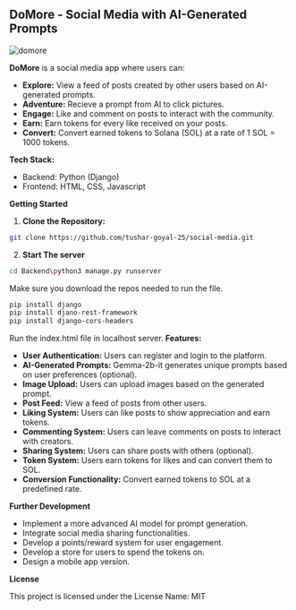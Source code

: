 ## DoMore - Social Media with AI-Generated Prompts
![domore](https://github.com/Tushar-goyal-25/social-media/assets/160651738/441143d9-4973-4f15-91d2-7193608178c2)


**DoMore** is a social media app where users can:

* **Explore:** View a feed of posts created by other users based on AI-generated prompts.
* **Adventure:** Recieve a prompt from AI to click pictures.
* **Engage:** Like and comment on posts to interact with the community.
* **Earn:** Earn tokens for every like received on your posts.
* **Convert:** Convert earned tokens to Solana (SOL) at a rate of 1 SOL = 1000 tokens.

**Tech Stack:**

* Backend: Python (Django)
* Frontend: HTML, CSS, Javascript

**Getting Started**

1. **Clone the Repository:**

```bash
git clone https://github.com/tushar-goyal-25/social-media.git
```
2. **Start The server**
  ```bash
cd Backend\python3 manage.py runserver
``` 
Make sure you download the repos needed to run the file.
```bash
pip install django
pip install djano-rest-framework
pip install django-cors-headers
```
Run the index.html file in localhost server. 
**Features:**

* **User Authentication:** Users can register and login to the platform.
* **AI-Generated Prompts:** Gemma-2b-it generates unique prompts based on user preferences (optional).
* **Image Upload:** Users can upload images based on the generated prompt.
* **Post Feed:** View a feed of posts from other users.
* **Liking System:** Users can like posts to show appreciation and earn tokens.
* **Commenting System:** Users can leave comments on posts to interact with creators.
* **Sharing System:** Users can share posts with others (optional).
* **Token System:** Users earn tokens for likes and can convert them to SOL.
* **Conversion Functionality:** Convert earned tokens to SOL at a predefined rate.

**Further Development**

* Implement a more advanced AI model for prompt generation.
* Integrate social media sharing functionalities.
* Develop a points/reward system for user engagement.
* Develop a store for users to spend the tokens on. 
* Design a mobile app version.




**License**

This project is licensed under the License Name: MIT
